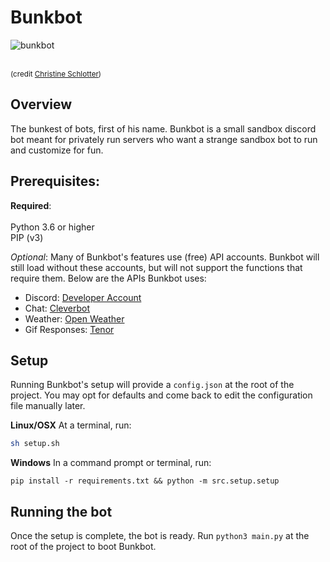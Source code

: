 
# Bunkbot

![bunkbot](https://github.com/fugwenna/bunkbot/blob/docs/readme/avatar.png)

<br/>  <sup>(credit [Christine Schlotter](http://christineschlotter.com))</sup>

  

## Overview

The bunkest of bots, first of his name. Bunkbot is a small sandbox discord bot meant for privately run servers who want a strange sandbox bot to run and customize for fun.

## Prerequisites:
**Required**:   
<br/> Python 3.6 or higher
<br/> PIP (v3)

_Optional_:
Many of Bunkbot's features use (free) API accounts. Bunkbot will still load without these accounts, but will not support the functions that require them. Below are the APIs Bunkbot uses:
- Discord: [Developer Account](https://discord.com/developers/applications)
- Chat: [Cleverbot](https://cleverbot.io/)
- Weather: [Open Weather](https://openweathermap.org/api)
- Gif Responses: [Tenor](https://tenor.com/gifapi/documentation)
  

## Setup
Running Bunkbot's setup will provide a `config.json` at the root of the project. You may opt for defaults and come back to edit the configuration file manually later.

**Linux/OSX**
At a terminal, run: 
```bash
sh setup.sh
```
  
**Windows**
  In a command prompt or terminal, run:  
  ```
  pip install -r requirements.txt && python -m src.setup.setup
  ```
  
 ## Running the bot
Once the setup is complete, the bot is ready. Run `python3 main.py` at the root of the project to boot Bunkbot.

